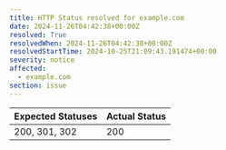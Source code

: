 ```yaml
---
title: HTTP Status resolved for example.com
date: 2024-11-26T04:42:38+00:00Z
resolved: True
resolvedWhen: 2024-11-26T04:42:38+00:00Z
resolvedStartTime: 2024-10-25T21:09:43.191474+00:00
severity: notice
affected:
  - example.com
section: issue
---
```


| Expected Statuses | Actual Status  |
|-------------------|----------------|
| 200, 301, 302 | 200 |
